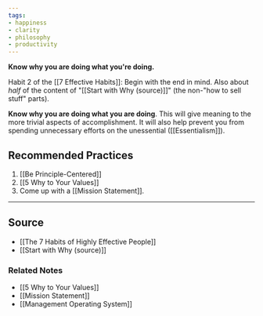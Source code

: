 ```yaml
---
tags:
- happiness
- clarity
- philosophy
- productivity
---
```

**Know why you are doing what you're doing.**

Habit 2 of the [[7 Effective Habits]]: Begin with the end in mind. Also about *half* of the content of "[[Start with Why (source)]]" (the non-"how to sell stuff" parts).

**Know why you are doing what you are doing**. This will give meaning to the more trivial aspects of accomplishment. It will also help prevent you from spending unnecessary efforts on the unessential ([[Essentialism]]).

## Recommended Practices

1. [[Be Principle-Centered]] 
2. [[5 Why to Your Values]] 
3. Come up with a [[Mission Statement]]. 

---

## Source
- [[The 7 Habits of Highly Effective People]]
- [[Start with Why (source)]]

### Related Notes
- [[5 Why to Your Values]]
- [[Mission Statement]]
- [[Management Operating System]]